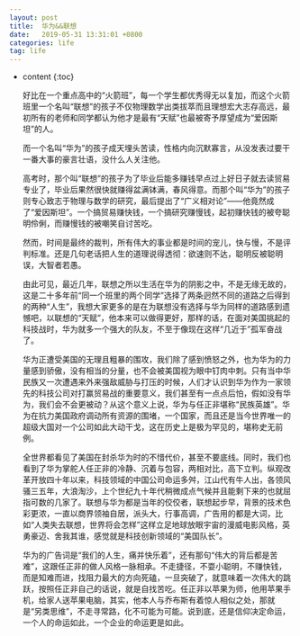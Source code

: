 ```yaml
---
layout: post
title:  华为&&联想
date:   2019-05-31 13:31:01 +0800
categories: life
tag: life
---
```


* content
{:toc}   
    
    
    好比在一个重点高中的“火箭班”，每一个学生都优秀得无以复加，而这个火箭班里一个名叫“联想”的孩子不仅物理数学出类拔萃而且理想宏大志存高远，最初所有的老师和同学都认为他才是最有“天赋”也最被寄予厚望成为“爱因斯坦”的人。

    而一个名叫“华为”的孩子成天埋头苦读，性格内向沉默寡言，从没发表过要干一番大事的豪言壮语，没什么人关注他。
 
    高考时，那个叫“联想”的孩子为了毕业后能多赚钱早点过上好日子就去读贸易专业了，毕业后果然很快就赚得盆满钵满，春风得意。而那个叫“华为”的孩子则专心致志于物理与数学的研究，最后提出了“广义相对论”——他竟然成了“爱因斯坦”。一个搞贸易赚快钱，一个搞研究赚慢钱，起初赚快钱的被夸聪明伶俐，而赚慢钱的被嘲笑自讨苦吃。
 
    然而，时间是最终的裁判，所有伟大的事业都是时间的宠儿，快与慢，不是评判标准。还是几句老话把人生的道理说得透彻：欲速则不达，聪明反被聪明误，大智者若愚。
 
    由此可见，最近几年，联想之所以生活在华为的阴影之中，不是无缘无故的，这是二十多年前“同一个班里的两个同学”选择了两条迥然不同的道路之后得到的两种“人生”，我想大家更多的是在为联想没有选择与华为同样的道路感到遗憾吧，以联想的“天赋”，他本来可以做得更好，那样的话，在面对美国挑起的科技战时，华为就多一个强大的队友，不至于像现在这样“几近于”孤军奋战了。

    华为正遭受美国的无理且粗暴的围攻，我们除了感到愤怒之外，也为华为的力量感到骄傲，没有相当的分量，也不会被美国视为眼中钉肉中刺。只有当中华民族又一次遭遇来外来强敌威胁与打压的时候，人们才认识到华为作为一家领先的科技公司对打赢贸易战的重要意义，我们甚至有一点点后怕，假如没有华为，我们会不会更被动？从这个意义上说，华为与任正非堪称“民族英雄”。华为在抗力美国政府调动所有资源的围堵，一个国家，而且还是当今世界唯一的超级大国对一个公司如此大动干戈，这在历史上是极为罕见的，堪称史无前例。
 
    全世界都看见了美国在封杀华为时的不惜代价，甚至不要底线。同时，我们也看到了华为掌舵人任正非的冷静、沉着与包容，两相对比，高下立判。纵观改革开放四十年以来，科技领域的中国公司命运多舛，江山代有牛人出，各领风骚三五年，大浪淘沙，上个世纪九十年代稍微成点气候并且能剩下来的也就屈指可数的几家了。联想与华为都是当年的佼佼者，联想起步早，背景的技术色彩更浓，一直以商界领袖自居，派头大，行事高调，广告用的都是大词，比如“人类失去联想，世界将会怎样”这样立足地球放眼宇宙的漫威电影风格，英勇豪迈、舍我其谁，感觉就是科技创新领域的“美国队长”。
 
    华为的广告词是“我们的人生，痛并快乐着”，还有那句“伟大的背后都是苦难”，这跟任正非的做人风格一脉相承。不走捷径，不耍小聪明，不赚快钱，而是知难而进，找阻力最大的方向死磕，一旦突破了，就意味着一次伟大的跳跃，按照任正非自己的话说，就是自找苦吃。任正非以苹果为师，他用苹果手机，给家人送苹果电脑，其实，他本人与乔布斯有着惊人相似之处，那就是“另类思维”，不走寻常路，化不可能为可能。说到底，还是信仰决定命运，一个人的命运如此，一个企业的命运更是如此。
    
    
    
    
    
    